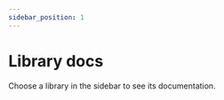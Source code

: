 ```yaml
---
sidebar_position: 1
---
```


# Library docs

Choose a library in the sidebar to see its documentation.
